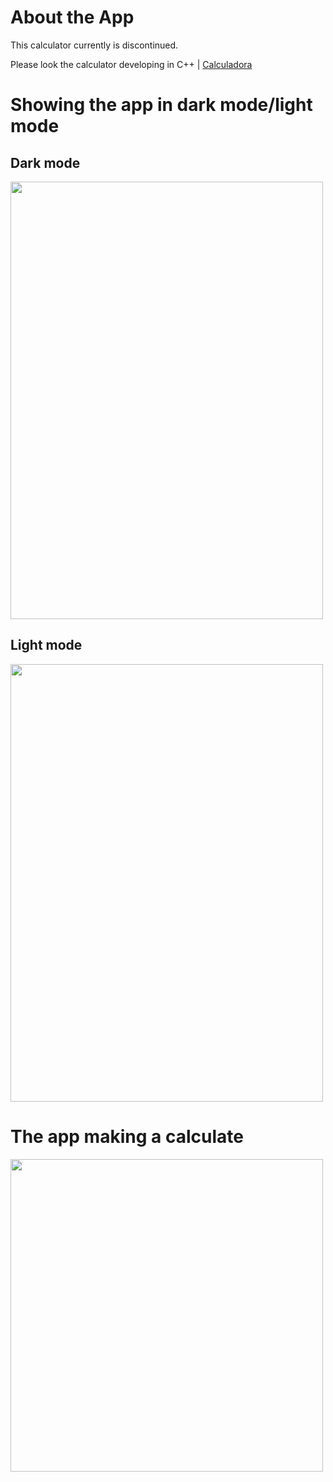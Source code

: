 # About the App
This calculator currently is discontinued.

Please look the calculator developing in C++ | [Calculadora](https://github.com/SoySalwa/Calculator-Cpp)
# Showing the app in dark mode/light mode

## Dark mode
<img src="https://imgur.com/CMibinI.png" width=500 height=700 /> 

## Light mode
<img src="https://imgur.com/TEYpVlz.png" width=500 height=700 /> 

# The app making a calculate

<img src="https://imgur.com/dRfMrDE.png" width=500 height=500 />
